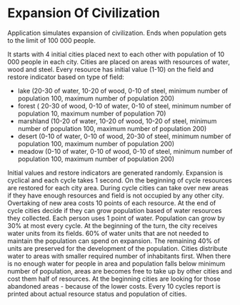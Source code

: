 # Expansion Of Civilization

Application simulates expansion of civilization. Ends when population gets to the limit of 100 000 people.

It starts with 4 initial cities placed next to each other with population of 10 000 people in each city. Cities are placed on areas with resources of water, wood and steel. Every resource has initial value (1-10) on the field and restore indicator based on type of field:
- lake (20-30 of water, 10-20 of wood, 0-10 of steel, minimum number of population 100, maximum number of population 200)
- forest ( 20-30 of wood, 0-10 of water, 0-10 of steel, minimum number of population 10, maximum number of population 70)
- marshland (10-20 of water, 10-20 of wood, 10-20 of steel, minimum number of population 100, maximum number of population 200)
- desert (0-10 of water, 0-10 of wood, 20-30 of steel, minimum number of population 100, maximum number of population 200)
- meadow (0-10 of water, 0-10 of wood, 0-10 of steel, minimum number of population 100, maximum number of population 200)

Initial values and restore indicators are generated randomly. Expansion is cyclical and each cycle takes 1 second. On the beginning of cycle resources are restored for each city area. During cycle cities can take over new areas if they have enough resources and field is not occupied by any other city. Overtaking of new area costs 10 points of each resource. At the end of cycle cities decide if they can grow population based of water resources they collected. Each person uses 1 point of water. Population can grow by 30% at most every cycle. At the beginning of the turn, the city receives water units from its fields. 60% of water units that are not needed to maintain the population can spend on expansion. The remaining 40% of units are preserved for the development of the population. Cities distribute water to areas with smaller required number of inhabitants first. When there is no enough water for people in area and population falls below minimum number of population, areas are becomes free to take up by other cities and cost them half of resources. At the beginning cities are looking for those abandoned areas - because of the lower costs.
Every 10 cycles report is printed about actual resource status and population of cities. 

